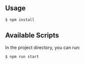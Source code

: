 ## Usage

```bash
$ npm install
```

## Available Scripts

In the project directory, you can run:

```bash
$ npm run start
```
